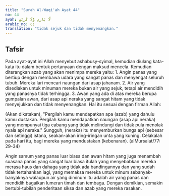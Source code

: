 ```yaml
---
title: "Surah Al-Waqi'ah Ayat 44"
no: 44
ayah: لَّا بَارِدٍ وَّلَا كَرِيْمٍ 
arabic_no: ٤٤
translation: "tidak sejuk dan tidak menyenangkan."
---
```


## Tafsir

Pada ayat-ayat ini Allah menyebut ashabusy-syimal, kemudian diulang kata-kata itu dalam bentuk pertanyaan dengan maksud mencela. Kemudian diterangkan azab yang akan menimpa mereka yaitu: 1. Angin panas yang bertiup dengan membawa udara yang sangat panas dan menyengat seluruh tubuh. Mereka lari mencari naungan dari asap jahanam. 2. Air yang disediakan untuk minuman mereka bukan air yang sejuk, tetapi air mendidih yang panasnya tidak terhingga. 3. Awan yang ada di atas mereka berupa gumpalan awan, dari asap api neraka yang sangat hitam yang tidak menyejukkan dan tidak menyenangkan. Hal itu sesuai dengan firman Allah: 

(Akan dikatakan), "Pergilah kamu mendapatkan apa (azab) yang dahulu kamu dustakan. Pergilah kamu mendapatkan naungan (asap api neraka) yang mempunyai tiga cabang yang tidak melindungi dan tidak pula menolak nyala api neraka." Sungguh, (neraka) itu menyemburkan bunga api (sebesar dan setinggi) istana, seakan-akan iring-iringan unta yang kuning. Celakalah pada hari itu, bagi mereka yang mendustakan (kebenaran). (alMursalat/77: 29-34) 

Angin samum yang panas luar biasa dan awan hitam yang juga menambah suasana panas yang sangat luar biasa itulah yang menyebabkan mereka merasa haus dan dahaga yang tidak ada bandingannya dan yang sudah tidak tertahankan lagi, yang memaksa mereka untuk minum sebanyak-banyaknya walaupun air yang diminum itu adalah air yang panas dan mendidih bagaikan lumeran timah dan tembaga. Dengan demikian, semakin bertubi-tubilah penderitaan siksa dan azab yang mereka rasakan.